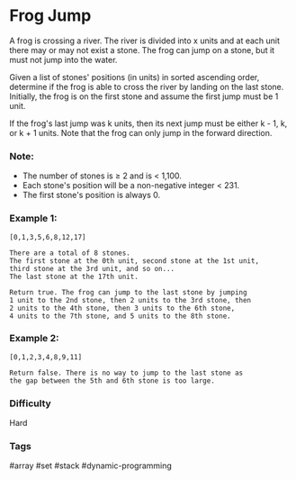 # Frog Jump

A frog is crossing a river. The river is divided into x units and at each unit
there may or may not exist a stone. The frog can jump on a stone, but it must
not jump into the water.

Given a list of stones' positions (in units) in sorted ascending order,
determine if the frog is able to cross the river by landing on the last stone.
Initially, the frog is on the first stone and assume the first jump must be 1
unit.

If the frog's last jump was k units, then its next jump must be either k - 1,
k, or k + 1 units. Note that the frog can only jump in the forward direction.

### Note:

- The number of stones is ≥ 2 and is < 1,100.
- Each stone's position will be a non-negative integer < 231.
- The first stone's position is always 0.

### Example 1:

```
[0,1,3,5,6,8,12,17]

There are a total of 8 stones.
The first stone at the 0th unit, second stone at the 1st unit,
third stone at the 3rd unit, and so on...
The last stone at the 17th unit.

Return true. The frog can jump to the last stone by jumping
1 unit to the 2nd stone, then 2 units to the 3rd stone, then
2 units to the 4th stone, then 3 units to the 6th stone,
4 units to the 7th stone, and 5 units to the 8th stone.
```

### Example 2:

```
[0,1,2,3,4,8,9,11]

Return false. There is no way to jump to the last stone as
the gap between the 5th and 6th stone is too large.
```

### Difficulty

Hard

### Tags

#array #set #stack #dynamic-programming
